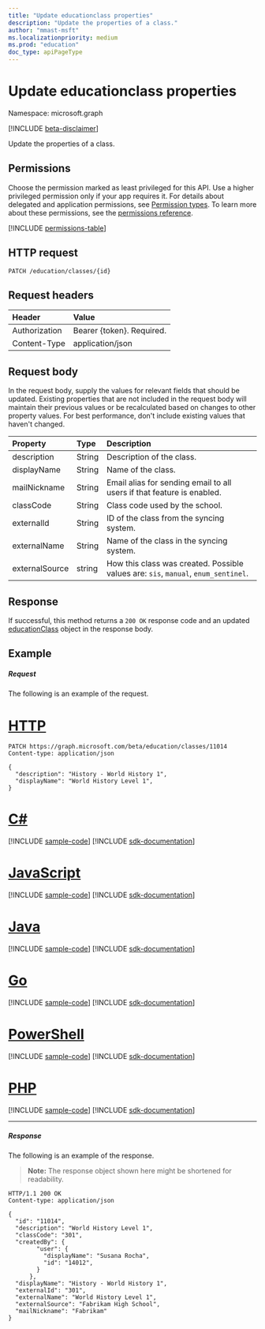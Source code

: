 ```yaml
---
title: "Update educationclass properties"
description: "Update the properties of a class."
author: "mmast-msft"
ms.localizationpriority: medium
ms.prod: "education"
doc_type: apiPageType
---
```


# Update educationclass properties

Namespace: microsoft.graph

[!INCLUDE [beta-disclaimer](../../includes/beta-disclaimer.md)]

Update the properties of a class.

## Permissions
Choose the permission marked as least privileged for this API. Use a higher privileged permission only if your app requires it. For details about delegated and application permissions, see [Permission types](/graph/permissions-overview#permission-types). To learn more about these permissions, see the [permissions reference](/graph/permissions-reference).

<!-- { "blockType": "permissions", "name": "educationclass_update" } -->
[!INCLUDE [permissions-table](../includes/permissions/educationclass-update-permissions.md)]

## HTTP request
<!-- { "blockType": "ignored" } -->
```http
PATCH /education/classes/{id}
```
## Request headers
| Header       | Value |
|:---------------|:--------|
| Authorization  | Bearer {token}. Required.  |
| Content-Type  | application/json  |

## Request body
In the request body, supply the values for relevant fields that should be updated. Existing properties that are not included in the request body will maintain their previous values or be recalculated based on changes to other property values. For best performance, don't include existing values that haven't changed.

| Property	   | Type	|Description|
|:---------------|:--------|:----------|
|description|String| Description of the class.|
|displayName|String| Name of the class.|
|mailNickname|String| Email alias for sending email to all users if that feature is enabled. |
|classCode|String| Class code used by the school.|
|externalId|String| ID of the class from the syncing system. |
|externalName|String|Name of the class in the syncing system.|
|externalSource|string| How this class was created. Possible values are: `sis`, `manual`, `enum_sentinel`.|

## Response
If successful, this method returns a `200 OK` response code and an updated [educationClass](../resources/educationclass.md) object in the response body.
## Example
##### Request
The following is an example of the request.

# [HTTP](#tab/http)
<!-- {
  "blockType": "request",
  "name": "update_educationclass",
  "sampleKeys": ["11014"]
}-->
```http
PATCH https://graph.microsoft.com/beta/education/classes/11014
Content-type: application/json

{
  "description": "History - World History 1",
  "displayName": "World History Level 1",
}
```

# [C#](#tab/csharp)
[!INCLUDE [sample-code](../includes/snippets/csharp/update-educationclass-csharp-snippets.md)]
[!INCLUDE [sdk-documentation](../includes/snippets/snippets-sdk-documentation-link.md)]

# [JavaScript](#tab/javascript)
[!INCLUDE [sample-code](../includes/snippets/javascript/update-educationclass-javascript-snippets.md)]
[!INCLUDE [sdk-documentation](../includes/snippets/snippets-sdk-documentation-link.md)]

# [Java](#tab/java)
[!INCLUDE [sample-code](../includes/snippets/java/update-educationclass-java-snippets.md)]
[!INCLUDE [sdk-documentation](../includes/snippets/snippets-sdk-documentation-link.md)]

# [Go](#tab/go)
[!INCLUDE [sample-code](../includes/snippets/go/update-educationclass-go-snippets.md)]
[!INCLUDE [sdk-documentation](../includes/snippets/snippets-sdk-documentation-link.md)]

# [PowerShell](#tab/powershell)
[!INCLUDE [sample-code](../includes/snippets/powershell/update-educationclass-powershell-snippets.md)]
[!INCLUDE [sdk-documentation](../includes/snippets/snippets-sdk-documentation-link.md)]

# [PHP](#tab/php)
[!INCLUDE [sample-code](../includes/snippets/php/update-educationclass-php-snippets.md)]
[!INCLUDE [sdk-documentation](../includes/snippets/snippets-sdk-documentation-link.md)]

---

##### Response
The following is an example of the response.

>**Note:** The response object shown here might be shortened for readability.

<!-- {
  "blockType": "response",
  "truncated": true,
  "@odata.type": "microsoft.graph.educationClass"
} -->
```http
HTTP/1.1 200 OK
Content-type: application/json

{
  "id": "11014",
  "description": "World History Level 1",
  "classCode": "301",
  "createdBy": {
        "user": {
          "displayName": "Susana Rocha",
          "id": "14012",
        }
      },
  "displayName": "History - World History 1",
  "externalId": "301",
  "externalName": "World History Level 1",
  "externalSource": "Fabrikam High School",
  "mailNickname": "Fabrikam"
}
```

<!-- uuid: 8fcb5dbc-d5aa-4681-8e31-b001d5168d79
2015-10-25 14:57:30 UTC -->
<!--
{
  "type": "#page.annotation",
  "description": "Update educationclass",
  "keywords": "",
  "section": "documentation",
  "tocPath": "",
  "suppressions": [
  ]
}
-->



